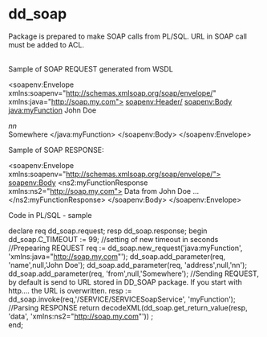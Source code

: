 # dd_soap

Package is prepared to make SOAP calls from PL/SQL. URL in SOAP call must be added to ACL.</br></br>

Sample of SOAP REQUEST generated from WSDL</br>

<soapenv:Envelope xmlns:soapenv="http://schemas.xmlsoap.org/soap/envelope/" xmlns:java="http://soap.my.com">
   <soapenv:Header/>
   <soapenv:Body>
<java:myFunction>
          <name>John Doe</name>
          <address>nn</address>
          <from>Somewhere</from>
      </java:myFunction>
  </soapenv:Body>
</soapenv:Envelope>

Sample of SOAP RESPONSE:

<soapenv:Envelope xmlns:soapenv="http://schemas.xmlsoap.org/soap/envelope/">
   <soapenv:Body>
      <ns2:myFunctionResponse xmlns:ns2="http://soap.my.com">
         <data>Data from John Doe ...</data>
      </ns2:myFunctionResponse>
   </soapenv:Body>
</soapenv:Envelope>


Code in PL/SQL - sample


declare
   req  dd_soap.request;
   resp dd_soap.response;
begin  
       dd_soap.C_TIMEOUT := 99; //setting of new timeout in seconds
	   //Prepearing REQUEST
       req := dd_soap.new_request('java:myFunction', 'xmlns:java="http://soap.my.com"');
       dd_soap.add_parameter(req, 'name',null,'John Doe');
       dd_soap.add_parameter(req, 'address',null,'nn');
       dd_soap.add_parameter(req, 'from',null,'Somewhere');
	   //Sending REQUEST, by default is send to URL stored in DD_SOAP package. If you start with http.... the URL is overwritten.
       resp := dd_soap.invoke(req,'/SERVICE/SERVICESoapService', 'myFunction');
	   //Parsing RESPONSE
       return decodeXML(dd_soap.get_return_value(resp, 'data', 'xmlns:ns2="http://soap.my.com"')) ;                  
end;
	 
	 
	 



